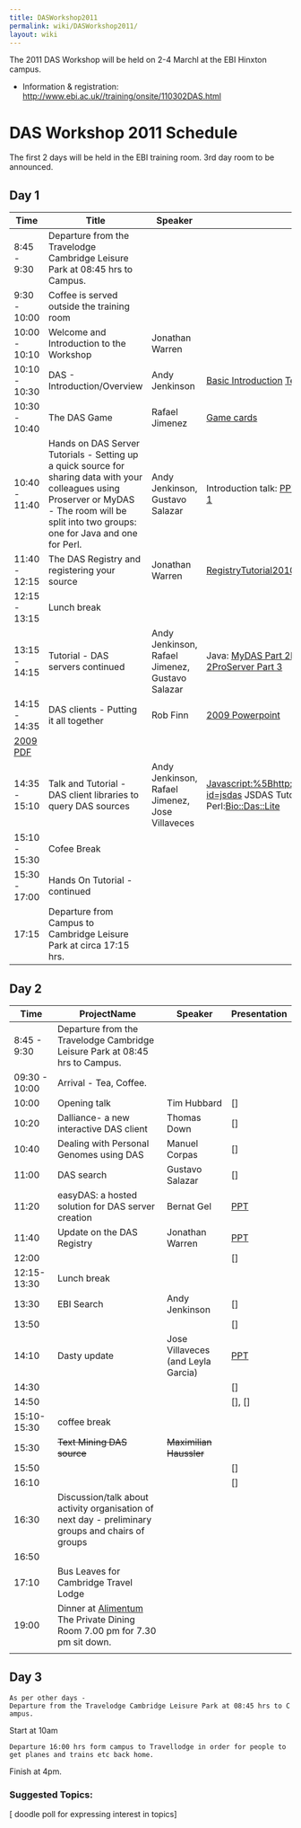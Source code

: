 ```yaml
---
title: DASWorkshop2011
permalink: wiki/DASWorkshop2011/
layout: wiki
---
```


The 2011 DAS Workshop will be held on 2-4 Marchl at the EBI Hinxton
campus.

-   Information & registration:
    <http://www.ebi.ac.uk//training/onsite/110302DAS.html>

DAS Workshop 2011 Schedule
==========================

The first 2 days will be held in the EBI training room. 3rd day room to
be announced.

Day 1
-----

| Time          | Title                                                                                                                                                                                             | Speaker                                         | Resources                                                                                                                                                                                                                                                                                                                                   |
|---------------|---------------------------------------------------------------------------------------------------------------------------------------------------------------------------------------------------|-------------------------------------------------|---------------------------------------------------------------------------------------------------------------------------------------------------------------------------------------------------------------------------------------------------------------------------------------------------------------------------------------------|
| 8:45 - 9:30   | Departure from the Travelodge Cambridge Leisure Park at 08:45 hrs to Campus.                                                                                                                      |
| 9:30 - 10:00  | Coffee is served outside the training room                                                                                                                                                        |
| 10:00 - 10:10 | Welcome and Introduction to the Workshop                                                                                                                                                          | Jonathan Warren                                 |                                                                                                                                                                                                                                                                                                                                             |
| 10:10 - 10:30 | DAS - Introduction/Overview                                                                                                                                                                       | Andy Jenkinson                                  | [Basic Introduction](http://www.ebi.ac.uk/~aj/das_workshop_2010/DAS-Introduction.pptx) [Technical Introduction](http://www.ebi.ac.uk/~aj/das_workshop_2010/DAS-Introduction-Technical.pptx)                                                                                                                                                 |
| 10:30 - 10:40 | The DAS Game                                                                                                                                                                                      | Rafael Jimenez                                  | [Game cards](http://www.ebi.ac.uk/~rafael/talks/2010-04-07_workshop_das/dasGame/)                                                                                                                                                                                                                                                           |
| 10:40 - 11:40 | Hands on DAS Server Tutorials - Setting up a quick source for sharing data with your colleagues using Proserver or MyDAS - The room will be split into two groups: one for Java and one for Perl. | Andy Jenkinson, Gustavo Salazar                 | Introduction talk: [PPT](http://oware.cbio.uct.ac.za/~gustavo/DASservers.ppt) Java:[MyDAS Part 1](http://code.google.com/p/mydas/wiki/MyDASTutorial) Perl:[ProServer Part 1](http://www.ebi.ac.uk/~aj/das_workshop_2010/proserver_tutorial_1.html)                                                                                          |
| 11:40 - 12:15 | The DAS Registry and registering your source                                                                                                                                                      | Jonathan Warren                                 | [RegistryTutorial2010](http://www.biodas.org/wiki/RegistryTutorial2010)                                                                                                                                                                                                                                                                     |
| 12:15 - 13:15 | Lunch break                                                                                                                                                                                       |
| 13:15 - 14:15 | Tutorial - DAS servers continued                                                                                                                                                                  | Andy Jenkinson, Rafael Jimenez, Gustavo Salazar | Java: [MyDAS Part 2](http://code.google.com/p/mydas/wiki/MyDASTutorial2ndPart)[MyDAS Part 3](http://code.google.com/p/mydas/wiki/MyDASTutorial3rdPart)Perl:[ProServer Part 2](http://www.ebi.ac.uk/~aj/das_workshop_2010/proserver_tutorial_2.html)[ProServer Part 3](http://www.ebi.ac.uk/~aj/das_workshop_2010/proserver_tutorial_3.html) |
| 14:15 - 14:35 | DAS clients - Putting it all together                                                                                                                                                             | Rob Finn                                        | [2009 Powerpoint](http://www.biodas.org/workshop_2009/20090309ClientSpecReview.ppt)                                                                                                                                                                                                                                                         
                                                                                                                                                                                                                                                                       [2009 PDF](http://www.biodas.org/workshop_2009/20090309ClientSpecReview.pdf)                                                                                                                                                                                                                                                                 |
| 14:35 - 15:10 | Talk and Tutorial -DAS client libraries to query DAS sources                                                                                                                                      | Andy Jenkinson, Rafael Jimenez, Jose Villaveces | <Javascript:%5Bhttp://www.ebi.ac.uk/~jvillave/wiki/doku.php?id=jsdas> JSDAS Tutorial\], Java:[Dasobert Tutorial](http://www.ebi.ac.uk/~rafael/dokuwiki/doku.php?id=das:courses:dasobert), Perl:[Bio::Das::Lite](http://www.ebi.ac.uk/~aj/das_workshop_2010/daslite_tutorial.html)                                                           |
| 15:10 - 15:30 | Cofee Break                                                                                                                                                                                       |
| 15:30 - 17:00 | Hands On Tutorial - continued                                                                                                                                                                     |
| 17:15         | Departure from Campus to Cambridge Leisure Park at circa 17:15 hrs.                                                                                                                               |

Day 2
-----

| Time          | ProjectName                                                                                                             | Speaker                            | Presentation                                                   |
|---------------|-------------------------------------------------------------------------------------------------------------------------|------------------------------------|----------------------------------------------------------------|
| 8:45 - 9:30   | Departure from the Travelodge Cambridge Leisure Park at 08:45 hrs to Campus.                                            |
| 09:30 - 10:00 | Arrival - Tea, Coffee.                                                                                                  |
| 10:00         | Opening talk                                                                                                            | Tim Hubbard                        | \[\]                                                           |
| 10:20         | Dalliance- a new interactive DAS client                                                                                 | Thomas Down                        | \[\]                                                           |
| 10:40         | Dealing with Personal Genomes using DAS                                                                                 | Manuel Corpas                      | \[\]                                                           |
| 11:00         | DAS search                                                                                                              | Gustavo Salazar                    | \[\]                                                           |
| 11:20         | easyDAS: a hosted solution for DAS server creation                                                                      | Bernat Gel                         | [PPT](http://www.biodas.org/workshop_2010/bernat_easydas.ppt)  |
| 11:40         | Update on the DAS Registry                                                                                              | Jonathan Warren                    | [PPT](http://www.biodas.org/workshop_2010/warren_registry.ppt) |
| 12:00         |                                                                                                                         |                                    | \[\]                                                           |
| 12:15-13:30   | Lunch break                                                                                                             |
| 13:30         | EBI Search                                                                                                              | Andy Jenkinson                     | \[\]                                                           |
| 13:50         |                                                                                                                         |                                    | \[\]                                                           |
| 14:10         | Dasty update                                                                                                            | Jose Villaveces (and Leyla Garcia) | [PPT](http://www.biodas.org/workshop_2010/jose_jsdas.ppt)      |
| 14:30         |                                                                                                                         |                                    | \[\]                                                           |
| 14:50         |                                                                                                                         |                                    | \[\], \[\]                                                     |
| 15:10-15:30   | coffee break                                                                                                            |
| 15:30         | ~~Text Mining DAS source~~                                                                                              | ~~Maximilian Haussler~~            |                                                                |
| 15:50         |                                                                                                                         |                                    | \[\]                                                           |
| 16:10         |                                                                                                                         |                                    | \[\]                                                           |
| 16:30         | Discussion/talk about activity organisation of next day - preliminary groups and chairs of groups                       |                                    |                                                                |
| 16:50         |                                                                                                                         |                                    |                                                                |
| 17:10         | Bus Leaves for Cambridge Travel Lodge                                                                                   |                                    |                                                                |
| 19:00         | Dinner at [Alimentum](http://restaurantalimentum.co.uk/index.php) The Private Dining Room 7.00 pm for 7.30 pm sit down. |                                    |                                                                |
||

Day 3
-----

`As per other days -Departure from the Travelodge Cambridge Leisure Park at 08:45 hrs to Campus.`

Start at 10am

`Departure 16:00 hrs form campus to Travellodge in order for people to get planes and trains etc back home.`

Finish at 4pm.

### Suggested Topics:

\[ doodle poll for expressing interest in topics\]
